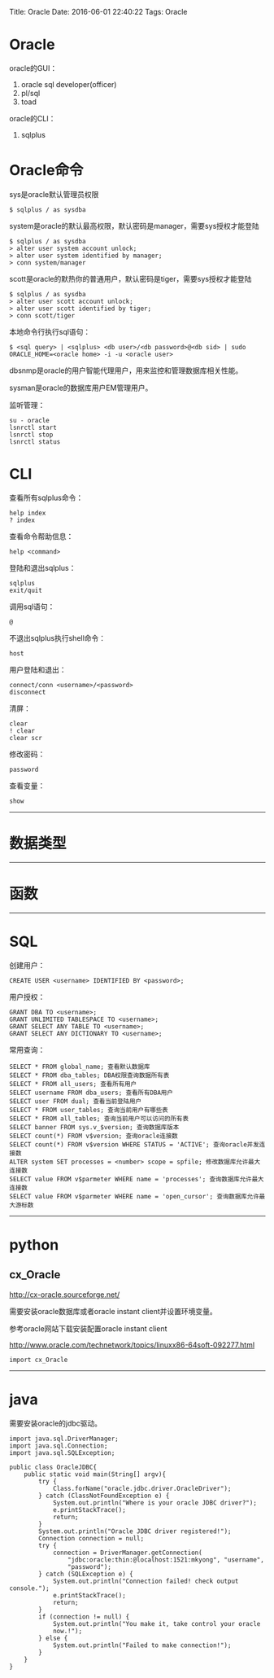 Title: Oracle
Date: 2016-06-01 22:40:22
Tags: Oracle

# Oracle

oracle的GUI：
1. oracle sql developer(officer)
2. pl/sql
3. toad

oracle的CLI：
1. sqlplus

# Oracle命令

sys是oracle默认管理员权限

    $ sqlplus / as sysdba

system是oracle的默认最高权限，默认密码是manager，需要sys授权才能登陆

    $ sqlplus / as sysdba
    > alter user system account unlock;
    > alter user system identified by manager;
    > conn system/manager

scott是oracle的默热你的普通用户，默认密码是tiger，需要sys授权才能登陆

    $ sqlplus / as sysdba
    > alter user scott account unlock;
    > alter user scott identified by tiger;
    > conn scott/tiger

本地命令行执行sql语句：

    $ <sql query> | <sqlplus> <db user>/<db password>@<db sid> | sudo ORACLE_HOME=<oracle home> -i -u <oracle user>

dbsnmp是oracle的用户智能代理用户，用来监控和管理数据库相关性能。

sysman是oracle的数据库用户EM管理用户。

监听管理：

    su - oracle
    lsnrctl start
    lsnrctl stop
    lsnrctl status

# CLI

查看所有sqlplus命令：

    help index
    ? index

查看命令帮助信息：

    help <command>

登陆和退出sqlplus：

    sqlplus
    exit/quit

调用sql语句：

    @

不退出sqlplus执行shell命令：

    host

用户登陆和退出：

    connect/conn <username>/<password>
    disconnect

清屏：

    clear
    ! clear
    clear scr

修改密码：

    password

查看变量：

    show

***

# 数据类型

***

# 函数

***

# SQL

创建用户：

    CREATE USER <username> IDENTIFIED BY <password>;

用户授权：

    GRANT DBA TO <username>;
    GRANT UNLIMITED TABLESPACE TO <username>;
    GRANT SELECT ANY TABLE TO <username>;
    GRANT SELECT ANY DICTIONARY TO <username>;

常用查询：

    SELECT * FROM global_name; 查看默认数据库
    SELECT * FROM dba_tables; DBA权限查询数据所有表
    SELECT * FROM all_users; 查看所有用户
    SELECT username FROM dba_users; 查看所有DBA用户
    SELECT user FROM dual; 查看当前登陆用户
    SELECT * FROM user_tables; 查询当前用户有哪些表
    SELECT * FROM all_tables; 查询当前用户可以访问的所有表
    SELECT banner FROM sys.v_$version; 查询数据库版本
    SELECT count(*) FROM v$version; 查询oracle连接数
    SELECT count(*) FROM v$version WHERE STATUS = 'ACTIVE'; 查询oracle并发连接数
    ALTER system SET processes = <number> scope = spfile; 修改数据库允许最大连接数
    SELECT value FROM v$parmeter WHERE name = 'processes'; 查询数据库允许最大连接数
    SELECT value FROM v$parmeter WHERE name = 'open_cursor'; 查询数据库允许最大游标数

***

# python

## cx_Oracle

<http://cx-oracle.sourceforge.net/>

需要安装oracle数据库或者oracle instant client并设置环境变量。

参考oracle网站下载安装配置oracle instant client

<http://www.oracle.com/technetwork/topics/linuxx86-64soft-092277.html>

    import cx_Oracle

***

# java

需要安装oracle的jdbc驱动。

    import java.sql.DriverManager;
    import java.sql.Connection;
    import java.sql.SQLException;

    public class OracleJDBC{
        public static void main(String[] argv){
            try {
                Class.forName("oracle.jdbc.driver.OracleDriver");
            } catch (ClassNotFoundException e) {
                System.out.println("Where is your oracle JDBC driver?");
                e.printStackTrace();
                return;
            }
            System.out.println("Oracle JDBC driver registered!");
            Connection connection = null;
            try {
                connection = DriverManager.getConnection(
                    "jdbc:oracle:thin:@localhost:1521:mkyong", "username",
                    "password");
            } catch (SQLException e) {
                System.out.println("Connection failed! check output console.");
                e.printStackTrace();
                return;
            }
            if (connection != null) {
                System.out.println("You make it, take control your oracle
                now.!");
            } else {
                System.out.println("Failed to make connection!");
            }
        }
    }
